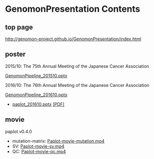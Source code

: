 # GenomonPresentation Contents

## top page

http://genomon-project.github.io/GenomonPresentation/index.html

## poster

2015/10: The 75th Annual Meeting of the Japanese Cancer Association

[GenomonPipeline_201510.pptx](http://genomon-project.github.io/GenomonPresentation/GenomonPipeline_201510.pptx)

2016/10: The 76th Annual Meeting of the Japanese Cancer Association

[GenomonPipeline_201610.pptx](http://genomon-project.github.io/GenomonPresentation/GenomonPipeline_201610.pptx)
 - [paplot_201610.pptx](http://genomon-project.github.io/GenomonPresentation/paplot/paplot_201610.pptx)  [[PDF]](http://genomon-project.github.io/GenomonPresentation/paplot/paplot_201610.pdf)

## movie

paplot v0.4.0

 - mutation-matrix: 	[Paplot-movie-mutation.mp4](http://genomon-project.github.io/GenomonPresentation/paplot/Paplot-movie-mutation.mp4)
 - SV: 	[Paplot-movie-sv.mp4](http://genomon-project.github.io/GenomonPresentation/paplot/Paplot-movie-sv.mp4)
 - QC: 	[Paplot-movie-qc.mp4](http://genomon-project.github.io/GenomonPresentation/paplot/Paplot-movie-qc.mp4)

